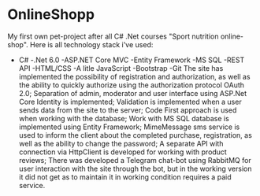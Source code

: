 # OnlineShopp
My first own pet-project after all C# .Net courses "Sport nutrition online-shop".
Here is all technology stack i've used:
- C#
-.Net 6.0
-ASP.NET Core MVC
-Entity Framework
-MS SQL
-REST API
-HTML/CSS
-A litle JavaScript
-Bootstrap
-Git
The site has implemented the possibility of registration and authorization, as well as the ability to quickly authorize using the authorization protocol OAuth 2.0;
Separation of admin, moderator and user interface using ASP.Net Core Identity is implemented;
Validation is implemented when a user sends data from the site to the server;
Code First approach is used when working with the database;
Work with MS SQL database is implemented using Entity Framework;
MimeMessage sms service is used to inform the client about the completed purchase, registration, as well as the ability to change the password;
A separate API with connection via HttpClient is developed for working with product reviews;
There was developed a Telegram chat-bot using RabbitMQ for user interaction with the site through the bot, but in the working version it did not get as to maintain it in working condition requires a paid service.
